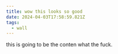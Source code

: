 ```yaml
---
title: wow this looks so good
date: 2024-04-03T17:58:59.821Z
tags:
  - wall
---
```


this is going to be the conten what the fuck.